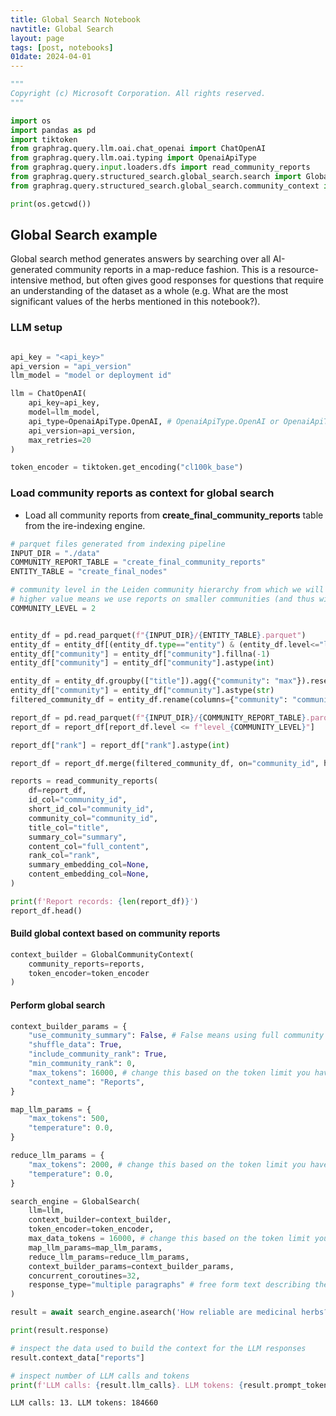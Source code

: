 ```yaml
---
title: Global Search Notebook
navtitle: Global Search
layout: page
tags: [post, notebooks]
01date: 2024-04-01
---
```


```python
"""
Copyright (c) Microsoft Corporation. All rights reserved.
"""
```

```python
import os
import pandas as pd
import tiktoken
from graphrag.query.llm.oai.chat_openai import ChatOpenAI
from graphrag.query.llm.oai.typing import OpenaiApiType
from graphrag.query.input.loaders.dfs import read_community_reports
from graphrag.query.structured_search.global_search.search import GlobalSearch
from graphrag.query.structured_search.global_search.community_context import GlobalCommunityContext

print(os.getcwd())
```

## Global Search example

Global search method generates answers by searching over all AI-generated community reports in a map-reduce fashion. This is a resource-intensive method, but often gives good responses for questions that require an understanding of the dataset as a whole (e.g. What are the most significant values of the herbs mentioned in this notebook?).

### LLM setup

```python

api_key = "<api_key>"
api_version = "api_version"
llm_model = "model or deployment id"

llm = ChatOpenAI(
    api_key=api_key,
    model=llm_model,
    api_type=OpenaiApiType.OpenAI, # OpenaiApiType.OpenAI or OpenaiApiType.AzureOpenAI
    api_version=api_version,
    max_retries=20
)

token_encoder = tiktoken.get_encoding("cl100k_base")
```

### Load community reports as context for global search

- Load all community reports from **create_final_community_reports** table from the ire-indexing engine.

```python
# parquet files generated from indexing pipeline
INPUT_DIR = "./data"
COMMUNITY_REPORT_TABLE = "create_final_community_reports"
ENTITY_TABLE = "create_final_nodes"

# community level in the Leiden community hierarchy from which we will load the community reports
# higher value means we use reports on smaller communities (and thus will have more reports to query aga
COMMUNITY_LEVEL = 2

```

```python

entity_df = pd.read_parquet(f"{INPUT_DIR}/{ENTITY_TABLE}.parquet")
entity_df = entity_df[(entity_df.type=="entity") & (entity_df.level<="level_{COMMUNITY_LEVEL}")]
entity_df["community"] = entity_df["community"].fillna(-1)
entity_df["community"] = entity_df["community"].astype(int)

entity_df = entity_df.groupby(["title"]).agg({"community": "max"}).resetindex()
entity_df["community"] = entity_df["community"].astype(str)
filtered_community_df = entity_df.rename(columns={"community": "community_id"})["community_id"].drop_duplicates()

report_df = pd.read_parquet(f"{INPUT_DIR}/{COMMUNITY_REPORT_TABLE}.parquet")
report_df = report_df[report_df.level <= f"level_{COMMUNITY_LEVEL}"]

report_df["rank"] = report_df["rank"].astype(int)

report_df = report_df.merge(filtered_community_df, on="community_id", how="inner")

reports = read_community_reports(
    df=report_df,
    id_col="community_id",
    short_id_col="community_id",
    community_col="community_id",
    title_col="title",
    summary_col="summary",
    content_col="full_content",
    rank_col="rank",
    summary_embedding_col=None,
    content_embedding_col=None,
)

print(f'Report records: {len(report_df)}')
report_df.head()
```

#### Build global context based on community reports

```python
context_builder = GlobalCommunityContext(
    community_reports=reports,
    token_encoder=token_encoder
)
```

#### Perform global search

```python
context_builder_params = {
    "use_community_summary": False, # False means using full community reports. True means using community short summaries.
    "shuffle_data": True,
    "include_community_rank": True,
    "min_community_rank": 0,
    "max_tokens": 16000, # change this based on the token limit you have on your model (if you are using a model with 8k limit, a good setting could be 5000)
    "context_name": "Reports",
}

map_llm_params = {
    "max_tokens": 500,
    "temperature": 0.0,
}

reduce_llm_params = {
    "max_tokens": 2000, # change this based on the token limit you have on your model (if you are using a model with 8k limit, a good setting could be 1000-1500)
    "temperature": 0.0,
}
```

```python
search_engine = GlobalSearch(
    llm=llm,
    context_builder=context_builder,
    token_encoder=token_encoder,
    max_data_tokens = 16000, # change this based on the token limit you have on your model (if you are using a model with 8k limit, a good setting could be 5000)
    map_llm_params=map_llm_params,
    reduce_llm_params=reduce_llm_params,
    context_builder_params=context_builder_params,
    concurrent_coroutines=32,
    response_type="multiple paragraphs" # free form text describing the response type and format, can be anything, e.g. prioritized list, single paragraph, multiple paragraphs, multiple-page report
)
```

```python
result = await search_engine.asearch('How reliable are medicinal herbs?​')

print(result.response)
```

```python
# inspect the data used to build the context for the LLM responses
result.context_data["reports"]
```

```python
# inspect number of LLM calls and tokens
print(f'LLM calls: {result.llm_calls}. LLM tokens: {result.prompt_tokens}')
```

    LLM calls: 13. LLM tokens: 184660
